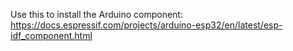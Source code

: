Use this to install the Arduino component:
https://docs.espressif.com/projects/arduino-esp32/en/latest/esp-idf_component.html
